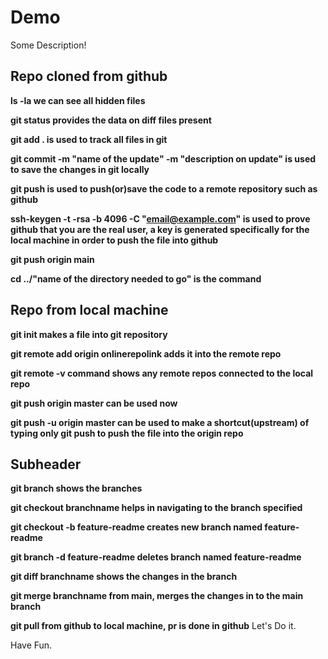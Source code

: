 # Demo

Some Description!
## Repo cloned from github

**ls -la we can see all hidden files**

**git status provides the data on diff files present**

**git add . is used to track all files in git**

**git commit -m "name of the update" -m "description on update" is used to save the changes in git locally**

**git push is used to push(or)save the code to a remote repository such as github**

**ssh-keygen -t -rsa -b 4096 -C "email@example.com" is used to prove github that you are the real user, a key is generated specifically for the local machine in order to push the file into github** 

**git push origin main**

**cd ../"name of the directory needed to go" is the command**



## Repo from local machine

**git init makes a file into git repository**

**git remote add origin onlinerepolink adds it into the remote repo**

**git remote -v command shows any remote repos connected to the local repo**

**git push origin master can be used now**

**git push -u origin master can be used to make a shortcut(upstream) of typing only git push to push the file into the origin repo**

## Subheader

**git branch shows the branches**


**git checkout branchname helps in navigating to the branch specified**

**git checkout -b feature-readme creates new branch named feature-readme**

**git branch -d feature-readme deletes branch named feature-readme**

**git diff branchname shows the changes in the branch**

**git merge branchname from main, merges the changes in to the main branch**

**git pull from github to local machine, pr is done in github** 
Let's Do it.

Have Fun.